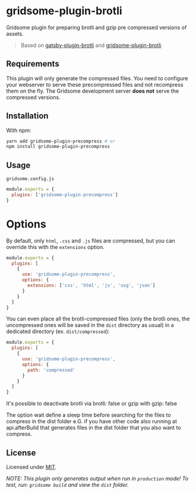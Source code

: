# gridsome-plugin-brotli

Gridsome plugin for preparing brotli and gzip pre compressed versions of assets.

> Based on [gatsby-plugin-brotli](https://github.com/ovhemert/gatsby-plugin-brotli) and [gridsome-plugin-brotli](https://github.com/thetre97/gridsome-plugin-brotli)

## Requirements

This plugin will only generate the compressed files. You need to configure your webserver to serve these precompressed files and not recompress them on the fly. The Gridsome development server **does not** serve the compressed versions.

## Installation

With npm:

```bash
yarn add gridsome-plugin-precompress # or
npm install gridsome-plugin-precompress
```

## Usage

`gridsome.config.js`
```javascript
module.exports = {
  plugins: ['gridsome-plugin-precompress']
}
```

# Options

By default, only `html`, `.css` and `.js` files are compressed, but you can override this with the `extensions` option.

```javascript
module.exports = {
  plugins: [
    {
      use: 'gridsome-plugin-precompress',
      options: {
        extensions: ['css', 'html', 'js', 'svg', 'json']
      }
    }
  ]
}
```

You can even place all the brotli-compressed files (only the brotli ones, the uncompressed ones will
be saved in the `dist` directory as usual) in a dedicated directory (ex. `dist/compressed`):

```javascript
module.exports = {
  plugins: [
    {
      use: 'gridsome-plugin-precompress',
      options: {
        path: 'compressed'
      }
    }
  ]
}
```

It's possible to deactivate brotli via brotli: false or gzip with gzip: false

The option wait define a sleep time before searching for the files to compress in the dist folder e.G. if you have other code also running at api.afterBuild that generates files in the dist folder that you also want to compress.  

## License

Licensed under [MIT](./LICENSE).

_NOTE: This plugin only generates output when run in `production` mode! To test, run: `gridsome build` and view the `dist` folder._
